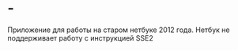 # -
Приложение для работы на старом нетбуке 2012 года. Нетбук не поддерживает работу с инструкцией SSE2
